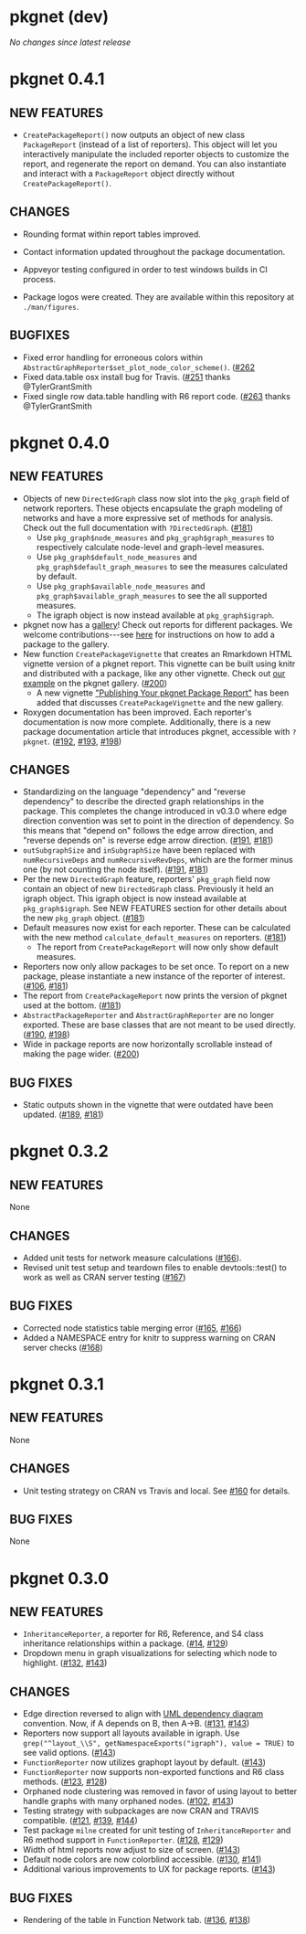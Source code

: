 # pkgnet (dev)

_No changes since latest release_

# pkgnet 0.4.1

## NEW FEATURES

* `CreatePackageReport()` now outputs an object of new class `PackageReport` (instead of a list of reporters). This object will let you interactively manipulate the included reporter objects to customize the report, and regenerate the report on demand. You can also instantiate and interact with a `PackageReport` object directly without `CreatePackageReport()`.

## CHANGES
* Rounding format within report tables improved.
* Contact information updated throughout the package documentation.
* Appveyor testing configured in order to test windows builds in CI process.

* Package logos were created.  They are available within this repository at `./man/figures`.

## BUGFIXES
* Fixed error handling for erroneous colors within `AbstractGraphReporter$set_plot_node_color_scheme()`. ([#262](https://github.com/uptake/pkgnet/pull/262)
* Fixed data.table osx install bug for Travis. ([#251](https://github.com/uptake/pkgnet/pull/251) thanks @TylerGrantSmith
* Fixed single row data.table handling with R6 report code. ([#263](https://github.com/uptake/pkgnet/pull/263) thanks @TylerGrantSmith

# pkgnet 0.4.0

## NEW FEATURES

* Objects of new `DirectedGraph` class now slot into the `pkg_graph` field of network reporters. These objects encapsulate the graph modeling of networks and have a more expressive set of methods for analysis. Check out the full documentation with `?DirectedGraph`.  ([#181](https://github.com/uptake/pkgnet/pull/181))
    * Use `pkg_graph$node_measures` and `pkg_graph$graph_measures` to respectively calculate node-level and graph-level measures. 
    * Use `pkg_graph$default_node_measures` and `pkg_graph$default_graph_measures` to see the measures calculated by default. 
    * Use `pkg_graph$available_node_measures` and `pkg_graph$available_graph_measures` to see the all supported measures.
    * The igraph object is now instead available at `pkg_graph$igraph`.
* pkgnet now has a [gallery](https://uptake.github.io/pkgnet-gallery/docs/articles/pkgnet-gallery.html)! Check out reports for different packages. We welcome contributions---see [here](https://github.com/uptake/pkgnet-gallery) for instructions on how to add a package to the gallery. 
* New function `CreatePackageVignette` that creates an Rmarkdown HTML vignette version of a pkgnet report. This vignette can be built using knitr and distributed with a package, like any other vignette. Check out [our example](https://uptake.github.io/pkgnet-gallery/exhibits/pkgnet-vignette/pkgnet-vignette.html) on the pkgnet gallery. ([#200](https://github.com/uptake/pkgnet/pull/200))
    * A new vignette ["Publishing Your pkgnet Package Report"](https://uptake.github.io/pkgnet/articles/publishing-reports.html) has been added that discusses `CreatePackageVignette` and the new gallery.  
* Roxygen documentation has been improved. Each reporter's documentation is now more complete. Additionally, there is a new package documentation article that introduces pkgnet, accessible with `?pkgnet`. ([#192](https://github.com/uptake/pkgnet/pull/192), [#193](https://github.com/uptake/pkgnet/pull/193), [#198](https://github.com/uptake/pkgnet/pull/198))

## CHANGES

* Standardizing on the language "dependency" and "reverse dependency" to describe the directed graph relationships in the package. This completes the change introduced in v0.3.0 where edge direction convention was set to point in the direction of dependency. So this means that "depend on" follows the edge arrow direction, and "reverse depends on" is reverse edge arrow direction. ([#191](https://github.com/uptake/pkgnet/issues/106), [#181](https://github.com/uptake/pkgnet/pull/181))
* `outSubgraphSize` and `inSubgraphSize` have been replaced with `numRecursiveDeps` and `numRecursiveRevDeps`, which are the former minus one (by not counting the node itself). ([#191](https://github.com/uptake/pkgnet/issues/106), [#181](https://github.com/uptake/pkgnet/pull/181))
* Per the new `DirectedGraph` feature, reporters' `pkg_graph` field now contain an object of new `DirectedGraph` class. Previously it held an igraph object. This igraph object is now instead available at `pkg_graph$igraph`. See NEW FEATURES section for other details about the new `pkg_graph` object. ([#181](https://github.com/uptake/pkgnet/pull/181))
* Default measures now exist for each reporter. These can be calculated with the
new method `calculate_default_measures` on reporters. ([#181](https://github.com/uptake/pkgnet/pull/181))
    * The report from `CreatePackageReport` will now only show default measures.
* Reporters now only allow packages to be set once. To report on a new package, please instantiate a new instance of the reporter of interest. ([#106](https://github.com/uptake/pkgnet/issues/106), [#181](https://github.com/uptake/pkgnet/pull/181))
* The report from `CreatePackageReport` now prints the version of pkgnet used at the bottom. ([#181](https://github.com/uptake/pkgnet/pull/181))
* `AbstractPackageReporter` and `AbstractGraphReporter` are no longer exported. These are base classes that are not meant to be used directly. ([#190](https://github.com/uptake/pkgnet/issues/190), [#198](https://github.com/uptake/pkgnet/pull/198))
* Wide in package reports are now horizontally scrollable instead of making the page wider. ([#200](https://github.com/uptake/pkgnet/pull/200))

## BUG FIXES
* Static outputs shown in the vignette that were outdated have been updated. ([#189](https://github.com/uptake/pkgnet/issues/189), [#181](https://github.com/uptake/pkgnet/pull/181))

# pkgnet 0.3.2

## NEW FEATURES
None

## CHANGES
* Added unit tests for network measure calculations ([#166](https://github.com/uptake/pkgnet/pull/166)).
* Revised unit test setup and teardown files to enable devtools::test() to work as well as CRAN server testing ([#167](https://github.com/uptake/pkgnet/pull/167))

## BUG FIXES
* Corrected node statistics table merging error ([#165](https://github.com/uptake/pkgnet/issues/165), [#166](https://github.com/uptake/pkgnet/pull/166))
* Added a NAMESPACE entry for knitr to suppress warning on CRAN server checks ([#168](https://github.com/uptake/pkgnet/pull/168))

# pkgnet 0.3.1

## NEW FEATURES
None

## CHANGES
* Unit testing strategy on CRAN vs Travis and local. See [#160](https://github.com/uptake/pkgnet/issues/160) for details. 

## BUG FIXES
None

# pkgnet 0.3.0

## NEW FEATURES
* `InheritanceReporter`, a reporter for R6, Reference, and S4 class inheritance relationships within a package. ([#14](https://github.com/uptake/pkgnet/issues/14), [#129](https://github.com/uptake/pkgnet/pull/129))
* Dropdown menu in graph visualizations for selecting which node to highlight. ([#132](https://github.com/uptake/pkgnet/issues/132), [#143](https://github.com/uptake/pkgnet/pull/143))

## CHANGES
* Edge direction reversed to align with [UML dependency diagram](https://en.wikipedia.org/wiki/Dependency_(UML)) convention. Now, if A depends on B, then A->B. ([#131](https://github.com/uptake/pkgnet/issues/131), [#143](https://github.com/uptake/pkgnet/pull/143))
* Reporters now support all layouts available in igraph. Use `grep("^layout_\\S", getNamespaceExports("igraph"), value = TRUE)` to see valid options. ([#143](https://github.com/uptake/pkgnet/pull/143))
* `FunctionReporter` now utilizes graphopt layout by default. ([#143](https://github.com/uptake/pkgnet/pull/143))
* `FunctionReporter` now supports non-exported functions and R6 class methods. ([#123](https://github.com/uptake/pkgnet/issues/123), [#128](https://github.com/uptake/pkgnet/pull/128))
* Orphaned node clustering was removed in favor of using layout to better handle graphs with many orphaned nodes. ([#102](https://github.com/uptake/pkgnet/issues/102), [#143](https://github.com/uptake/pkgnet/pull/143))
* Testing strategy with subpackages are now CRAN and TRAVIS compatible. ([#121](https://github.com/uptake/pkgnet/issues/121), [#139](https://github.com/uptake/pkgnet/pull/139), [#144](https://github.com/uptake/pkgnet/pull/144))
* Test package `milne` created for unit testing of `InheritanceReporter` and R6 method support in `FunctionReporter`. ([#128](https://github.com/uptake/pkgnet/issues/128), [#129](https://github.com/uptake/pkgnet/pull/129))
* Width of html reports now adjust to size of screen. ([#143](https://github.com/uptake/pkgnet/pull/143))
* Default node colors are now colorblind accessible. ([#130](https://github.com/uptake/pkgnet/issues/130), [#141](https://github.com/uptake/pkgnet/pull/141))
* Additional various improvements to UX for package reports. ([#143](https://github.com/uptake/pkgnet/pull/143))

## BUG FIXES
* Rendering of the table in Function Network tab. ([#136](https://github.com/uptake/pkgnet/issues/136), [#138](https://github.com/uptake/pkgnet/pull/138))

